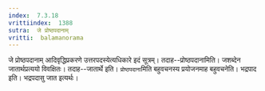 ```yaml
---
index:  7.3.18
vrittiindex:  1388
sutra:  जे प्रोष्ठपदानाम्
vritti:  balamanorama 
---
```


जे प्रोष्ठपदानाम् आदिवृद्धिप्रकरणे उत्तरपदस्येत्यधिकारे इदं सूत्रम्। तदाह--प्रोष्ठपदानामिति। जशब्देन जातार्थप्रत्ययो विवक्षितः। तदाह--जातार्थे इति। `प्रोष्ठपदाना`मिति बहुवचनस्य प्रयोजनमाह बहुवचनेति। भद्रपाद इति। भद्रपदासु जात इत्यर्थः। 

